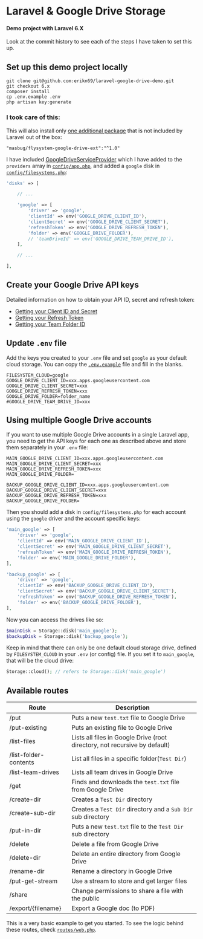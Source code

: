 # Laravel & Google Drive Storage

#### Demo project with Laravel 6.X

Look at the commit history to see each of the steps I have taken to set this up.

## Set up this demo project locally

```
git clone git@github.com:erikn69/laravel-google-drive-demo.git
git checkout 6.x
composer install
cp .env.example .env
php artisan key:generate
```

### I took care of this:

This will also install only [one additional package](https://github.com/masbug/flysystem-google-drive-ext) that is not included by Laravel out of the box:

```
"masbug/flysystem-google-drive-ext":"^1.0"
```

I have included [GoogleDriveServiceProvider](app/Providers/GoogleDriveServiceProvider.php) which I have added to the `providers` array in [`config/app.php`](config/app.php#L179), and added a `google` disk in [`config/filesystems.php`](config/filesystems.php#L66-L73):

```php
'disks' => [

    // ...

    'google' => [
        'driver' => 'google',
        'clientId' => env('GOOGLE_DRIVE_CLIENT_ID'),
        'clientSecret' => env('GOOGLE_DRIVE_CLIENT_SECRET'),
        'refreshToken' => env('GOOGLE_DRIVE_REFRESH_TOKEN'),
        'folder' => env('GOOGLE_DRIVE_FOLDER'),
        // 'teamDriveId' => env('GOOGLE_DRIVE_TEAM_DRIVE_ID'),
    ],

    // ...

],
```

## Create your Google Drive API keys

Detailed information on how to obtain your API ID, secret and refresh token:

-   [Getting your Client ID and Secret](README/1-getting-your-dlient-id-and-secret.md)
-   [Getting your Refresh Token](README/2-getting-your-refresh-token.md)
-   [Getting your Team Folder ID](README/3-getting-your-team-folder-id.md)

## Update `.env` file

Add the keys you created to your `.env` file and set `google` as your default cloud storage. You can copy the [`.env.example`](.env.example#L35-L40) file and fill in the blanks.

```
FILESYSTEM_CLOUD=google
GOOGLE_DRIVE_CLIENT_ID=xxx.apps.googleusercontent.com
GOOGLE_DRIVE_CLIENT_SECRET=xxx
GOOGLE_DRIVE_REFRESH_TOKEN=xxx
GOOGLE_DRIVE_FOLDER=folder_name
#GOOGLE_DRIVE_TEAM_DRIVE_ID=xxx
```

## Using multiple Google Drive accounts

If you want to use multiple Google Drive accounts in a single Laravel app, you need to get the API keys for each one as described above and store them separately in your `.env` file:

```
MAIN_GOOGLE_DRIVE_CLIENT_ID=xxx.apps.googleusercontent.com
MAIN_GOOGLE_DRIVE_CLIENT_SECRET=xxx
MAIN_GOOGLE_DRIVE_REFRESH_TOKEN=xxx
MAIN_GOOGLE_DRIVE_FOLDER=

BACKUP_GOOGLE_DRIVE_CLIENT_ID=xxx.apps.googleusercontent.com
BACKUP_GOOGLE_DRIVE_CLIENT_SECRET=xxx
BACKUP_GOOGLE_DRIVE_REFRESH_TOKEN=xxx
BACKUP_GOOGLE_DRIVE_FOLDER=
```

Then you should add a disk in `config/filesystems.php` for each account using the `google` driver and the account specific keys:

```php
'main_google' => [
    'driver' => 'google',
    'clientId' => env('MAIN_GOOGLE_DRIVE_CLIENT_ID'),
    'clientSecret' => env('MAIN_GOOGLE_DRIVE_CLIENT_SECRET'),
    'refreshToken' => env('MAIN_GOOGLE_DRIVE_REFRESH_TOKEN'),
    'folder' => env('MAIN_GOOGLE_DRIVE_FOLDER'),
],

'backup_google' => [
    'driver' => 'google',
    'clientId' => env('BACKUP_GOOGLE_DRIVE_CLIENT_ID'),
    'clientSecret' => env('BACKUP_GOOGLE_DRIVE_CLIENT_SECRET'),
    'refreshToken' => env('BACKUP_GOOGLE_DRIVE_REFRESH_TOKEN'),
    'folder' => env('BACKUP_GOOGLE_DRIVE_FOLDER'),
],
```

Now you can access the drives like so:

```php
$mainDisk = Storage::disk('main_google');
$backupDisk = Storage::disk('backup_google');
```

Keep in mind that there can only be one default cloud storage drive, defined by `FILESYSTEM_CLOUD` in your `.env` (or config) file. If you set it to `main_google`, that will be the cloud drive:

```php
Storage::cloud(); // refers to Storage::disk('main_google')
```

## Available routes

| Route                 | Description                              |
| --------------------- | ---------------------------------------- |
| /put                  | Puts a new `test.txt` file to Google Drive |
| /put-existing         | Puts an existing file to Google Drive    |
| /list-files           | Lists all files in Google Drive (root directory, not recursive by default)|
| /list-folder-contents | List all files in a specific folder(`Test Dir`)|
| /list-team-drives     | Lists all team drives in Google Drive |
| /get                  | Finds and downloads the `test.txt` file from Google Drive |
| /create-dir           | Creates a `Test Dir` directory   |
| /create-sub-dir       | Creates a `Test Dir` directory and a `Sub Dir` sub directory |
| /put-in-dir           | Puts a new `test.txt` file to the `Test Dir` sub directory |
| /delete               | Delete a file from Google Drive          |
| /delete-dir           | Delete an entire directory from Google Drive |
| /rename-dir           | Rename a directory in Google Drive       |
| /put-get-stream       | Use a stream to store and get larger files |
| /share                | Change permissions to share a file with the public |
| /export/{filename}    | Export a Google doc (to PDF) |

This is a very basic example to get you started. To see the logic behind these routes, check [`routes/web.php`](routes/web.php).

